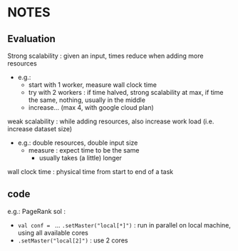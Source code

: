 # NOTES

## Evaluation

Strong scalability : given an input, times reduce when adding more resources  
*	e.g.:
	*	start with 1 worker, measure wall clock time
	*	try with 2 workers : if time halved, strong scalability at max, if time the same, nothing, usually in the middle
	*	increase... (max 4, with google cloud plan)

weak scalability : while adding resources, also increase work load (i.e. increase dataset size)  
*	e.g.: double resources, double input size
	*	measure : expect time to be the same
		*	usually takes (a little) longer

wall clock time : physical time from start to end of a task  


## code

e.g.: PageRank sol :
*	`val conf = ` ... `.setMaster("local[*]")` : run in parallel on local machine, using all available cores  
*	`.setMaster("local[2]")` : use 2 cores  

